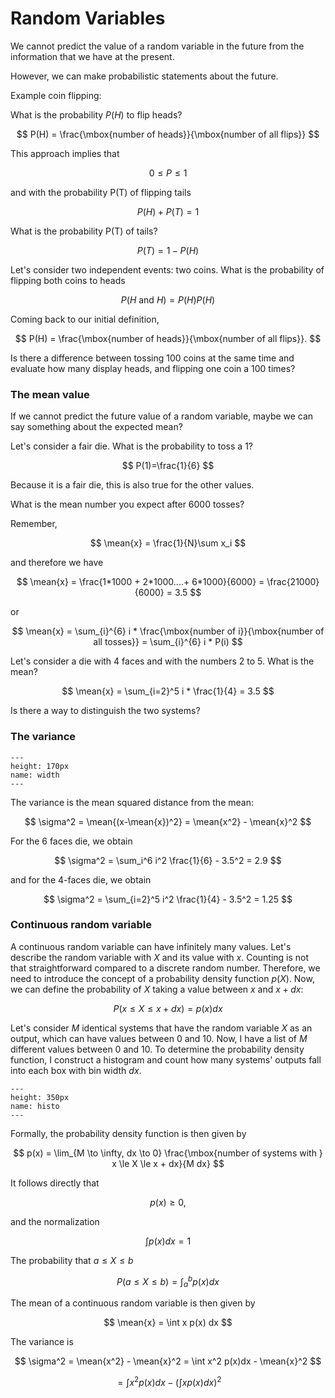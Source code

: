 # Random Variables

We cannot predict the value of a random variable in the future from the information that we have at the present.

However, we can make probabilistic statements about the future.

Example coin flipping:

What is the probability $P(H)$ to flip heads?

$$
P(H) = \frac{\mbox{number of heads}}{\mbox{number of all flips}}
$$

This approach implies that

$$
0 \le P \le 1
$$

and with the probability P(T) of flipping tails

$$
P(H) + P(T) = 1
$$

What is the probability P(T) of tails?

$$
P(T) = 1-P(H)
$$


Let's consider two independent events: two coins. What is the probability of flipping both coins to heads

$$
P(H \mbox{ and } H) = P(H)P(H)
$$

Coming back to our initial definition,

$$
P(H) = \frac{\mbox{number of heads}}{\mbox{number of all flips}}.
$$

Is there a difference between tossing 100 coins at the same time and evaluate how many display heads, and flipping one coin a 100 times?


### The mean value

If we cannot predict the future value of a random variable, maybe we can say something about the expected mean?

Let's consider a fair die. What is the probability to toss a $1$?

$$
P(1)=\frac{1}{6}
$$

Because it is a fair die, this is also true for the other values. 

What is the mean number you expect after 6000 tosses?

Remember,

$$
\mean{x} = \frac{1}{N}\sum x_i
$$

and therefore we have

$$
\mean{x} = \frac{1*1000 + 2*1000....+ 6*1000}{6000} = \frac{21000}{6000} = 3.5 
$$

or

$$
\mean{x} = \sum_{i}^{6} i * \frac{\mbox{number of i}}{\mbox{number of all tosses}} = \sum_{i}^{6} i * P(i)  
$$

Let's consider a die with 4 faces and with the numbers 2 to 5. What is the mean?

$$
\mean{x} = \sum_{i=2}^5 i * \frac{1}{4} = 3.5
$$

Is there a way to distinguish the two systems?

### The variance

```{figure} width.png
---
height: 170px
name: width
---
```

The variance is the mean squared distance from the mean:

$$
\sigma^2 = \mean{(x-\mean{x})^2} = \mean{x^2} - \mean{x}^2
$$

For the 6 faces die, we obtain

$$
\sigma^2 = \sum_i^6 i^2 \frac{1}{6} - 3.5^2 = 2.9
$$

and for the 4-faces die, we obtain

$$
\sigma^2 = \sum_{i=2}^5 i^2 \frac{1}{4} - 3.5^2 = 1.25
$$


### Continuous random variable

A continuous random variable can have infinitely many values. Let's describe the random variable with $X$ and its value with $x$. Counting is not that straightforward compared to a discrete random number. Therefore, we need to introduce the concept of a probability density function $p(X)$. Now, we can define the probability of $X$ taking a value between $x$ and $x+dx$:

$$
P(x \le X \le x + dx) = p(x)dx
$$

Let's consider $M$ identical systems that have the random variable $X$ as an output, which can have values between $0$ and $10$. Now, I have a list of $M$ different values between $0$ and $10$. To determine the probability density function, I construct a histogram and count how many systems' outputs fall into each box with bin width $dx$.  

```{figure} histo.png
---
height: 350px
name: histo
---
```

Formally, the probability density function is then given by

$$
p(x) = \lim_{M \to \infty, dx \to 0} \frac{\mbox{number of systems with } x \le X \le x + dx}{M dx}
$$

It follows directly that

$$
p(x) \ge 0,
$$

and the normalization

$$
\int p(x)dx = 1
$$


The probability that $a\le X \le b$

$$
P(a\le X \le b) = \int_a^b p(x)dx
$$

The mean of a continuous random variable is then given by

$$
\mean{x} = \int x p(x) dx
$$

The variance is

$$
\sigma^2 = \mean{x^2} - \mean{x}^2 = \int x^2 p(x)dx - \mean{x}^2
$$

$$
= \int x^2 p(x)dx - \left( \int x p(x) dx \right)^2
$$
